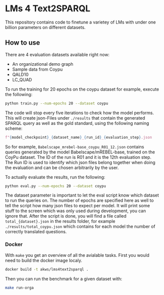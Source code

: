 # LMs 4 Text2SPARQL

This repository contains code to finetune a varietey of LMs with under one billion parameters on different datasets.

## How to use

There are 4 evaluation datasets available right now:
- An organizational demo graph
- Sample data from Coypu
- QALD10
- LC_QUAD

To run the training for 20 epochs on the coypu dataset for example, execute the following:

  ```bash
python train.py --num-epochs 20 --dataset coypu
  ```

The code will stop every five iterations to check how the model performs. This will create json-Files under `./results` that contain the generated SPARQL query as well as the gold standard, using the following naming scheme:
```python
f"{model_checkpoint}_{dataset_name}_{run_id}_{evaluation_step}.json
```

So for example, `Babelscape_mrebel-base_coypu_R01_12.json` contains queries generated by the model Babelscape/mREBEL-base, trained on the CoyPu dataset. The ID of the run is R01 and it is the 12th evaluation step. The Run ID is used to identify which json files belong together when doing the evaluation and can be chosen arbitrarily by the user.

To actually evaluate the results, run the following:

  ```bash
python eval.py --num-epochs 20 --dataset coypu
  ```

The dataset parameter is important to let the eval script know which dataset to run the queries on. The number of epochs are specified here as well to tell the script how many json files to expect per model. It will print some stuff to the screen
which was only used during development, you can ignore that. After the script is done, you will find a file called `total_{dataset}.json` in the results folder, for example `./results/total_coypu.json` which contains for each model the number of
correctly translated questions.

### Docker
With `make` you get an overview of all the avialable tasks. 
First you would need to build the docker image localy. 

```bash
docker build -t akws/lms4text2sparql .
```

Then you can run the benchmark for a given dataset with:

```bash
make run-orga
```
